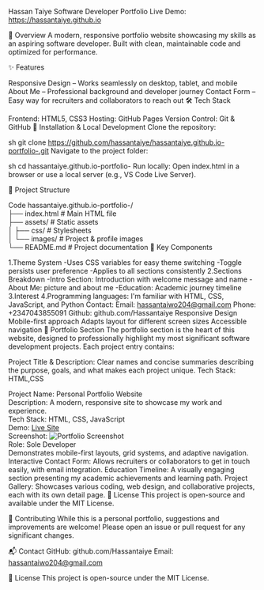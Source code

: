 Hassan Taiye Software Developer Portfolio
Live Demo: https://hassantaiye.github.io

🚀 Overview
A modern, responsive portfolio website showcasing my skills as an aspiring software developer. Built with clean, maintainable code and optimized for performance.

✨ Features

Responsive Design – Works seamlessly on desktop, tablet, and mobile
About Me – Professional background and developer journey
Contact Form – Easy way for recruiters and collaborators to reach out
🛠 Tech Stack

Frontend: HTML5, CSS3
Hosting: GitHub Pages
Version Control: Git & GitHub
🔧 Installation & Local Development
Clone the repository:

sh
git clone https://github.com/hassantaiye/hassantaiye.github.io-portfolio-.git
Navigate to the project folder:

sh
cd hassantaiye.github.io-portfolio-
Run locally:
Open index.html in a browser or use a local server (e.g., VS Code Live Server).

📂 Project Structure

Code
hassantaiye.github.io-portfolio-/  
├── index.html          # Main HTML file  
├── assets/             # Static assets  
│   ├── css/            # Stylesheets   
│   └── images/         # Project & profile images  
└── README.md           # Project documentation 
🎯 Key Components

1.Theme System
-Uses CSS variables for easy theme switching
-Toggle persists user preference
-Applies to all sections consistently
2.Sections Breakdown
-Intro Section: Introduction with welcome message and name
-About Me: picture and about me
-Education: Academic journey timeline
3.Interest
4.Programming languages: I'm familiar with HTML, CSS, JavaScript, and Python
Contact: Email: hassantaiwo204@gmail.com
Phone: +2347043855091
Github: github.com/Hassantaiye
Responsive Design
Mobile-first approach
Adapts layout for different screen sizes
Accessible navigation
📁 Portfolio Section
The portfolio section is the heart of this website, designed to professionally highlight my most significant software development projects. Each project entry contains:

Project Title & Description: Clear names and concise summaries describing the purpose, goals, and what makes each project unique.
Tech Stack: HTML,CSS

Project Name: Personal Portfolio Website  
Description: A modern, responsive site to showcase my work and experience.  
Tech Stack: HTML, CSS, JavaScript  
Demo: [Live Site](https://hassantaiye.github.io)  
Screenshot: ![Portfolio Screenshot](assets/images/portfolio.png)  
Role: Sole Developer  
Demonstrates mobile-first layouts, grid systems, and adaptive navigation.
Interactive Contact Form:
Allows recruiters or collaborators to get in touch easily, with email integration.
Education Timeline:
A visually engaging section presenting my academic achievements and learning path.
Project Gallery:
Showcases various coding, web design, and collaborative projects, each with its own detail page.
📜 License
This project is open-source and available under the MIT License.

🤝 Contributing
While this is a personal portfolio, suggestions and improvements are welcome! Please open an issue or pull request for any significant changes.

📬 Contact
GitHub: github.com/Hassantaiye
Email: hassantaiwo204@gmail.com

📜 License
This project is open-source under the MIT License.

